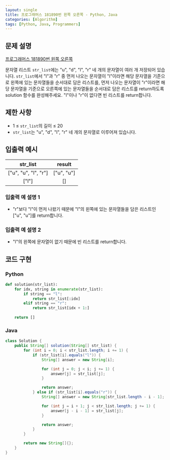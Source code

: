 ```yaml
---
layout: single
title: 프로그래머스 181890번 왼쪽 오른쪽 - Python, Java
categories: [Algorithm]
tags: [Python, Java, Programmers]
---
```


## 문제 설명
[프로그래머스 181890번 왼쪽 오른쪽](https://school.programmers.co.kr/learn/courses/30/lessons/181890)

문자열 리스트 `str_list`에는 "u", "d", "l", "r" 네 개의 문자열이 여러 개 저장되어 있습니다. `str_list`에서 "l"과 "r" 중 먼저 나오는 문자열이 "l"이라면 해당 문자열을 기준으로 왼쪽에 있는 문자열들을 순서대로 담은 리스트를, 먼저 나오는 문자열이 "r"이라면 해당 문자열을 기준으로 오른쪽에 있는 문자열들을 순서대로 담은 리스트를 return하도록 solution 함수를 완성해주세요. "l"이나 "r"이 없다면 빈 리스트를 return합니다.

## 제한 사항

* 1 ≤ `str_list`의 길이 ≤ 20
* `str_list`는 "u", "d", "l", "r" 네 개의 문자열로 이루어져 있습니다.

## 입출력 예시

|        str_list        |    result    |
|:----------------------:|:------------:|
| \["u", "u", "l", "r"\] | \["u", "u"\] |
|        \["l"\]         |     \[\]     |

### 입출력 예 설명 1

* "r"보다 "l"이 먼저 나왔기 때문에 "l"의 왼쪽에 있는 문자열들을 담은 리스트인 \["u", "u"\]를 return합니다.

### 입출력 예 설명 2

* "l"의 왼쪽에 문자열이 없기 때문에 빈 리스트를 return합니다.

## 코드 구현

### Python

```python
def solution(str_list):
    for idx, string in enumerate(str_list):
        if string == "l":
            return str_list[:idx]
        elif string == "r":
            return str_list[idx + 1:]
    
    return []
```

### Java

```java
class Solution {
    public String[] solution(String[] str_list) {
        for (int i = 0; i < str_list.length; i += 1) {
            if (str_list[i].equals("l")) {
                String[] answer = new String[i];

                for (int j = 0; j < i; j += 1) {
                    answer[j] = str_list[j];
                }

                return answer;
            } else if (str_list[i].equals("r")) {
                String[] answer = new String[str_list.length - i - 1];

                for (int j = i + 1; j < str_list.length; j += 1) {
                    answer[j - i - 1] = str_list[j];
                }

                return answer;
            }
        }

        return new String[]{};
    }
}
```